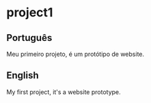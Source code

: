 # project1

## Português 
Meu primeiro projeto, é um protótipo de website.


## English
My first project, it's a website prototype.
